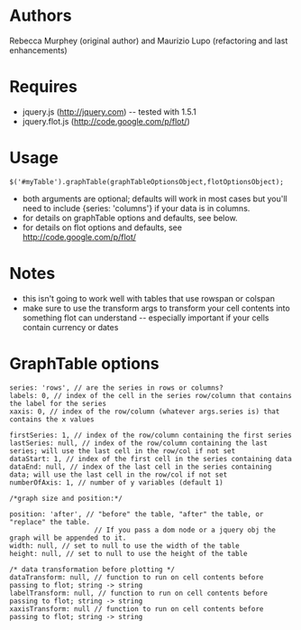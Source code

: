 Authors
=======
Rebecca Murphey (original author) and Maurizio Lupo (refactoring and last enhancements)

Requires
========

- jquery.js (http://jquery.com) -- tested with 1.5.1
- jquery.flot.js (http://code.google.com/p/flot/)

Usage
=====

    $('#myTable').graphTable(graphTableOptionsObject,flotOptionsObject);

- both arguments are optional; defaults will work in most cases but you'll need to include {series: 'columns'} if your data is in columns.
- for details on graphTable options and defaults, see below.
- for details on flot options and defaults, see http://code.google.com/p/flot/

Notes
=====
- this isn't going to work well with tables that use rowspan or colspan
- make sure to use the transform args to transform your cell contents into something flot can understand -- especially important if your cells contain currency or dates

GraphTable options 
==================
      
    series: 'rows', // are the series in rows or columns?
    labels: 0, // index of the cell in the series row/column that contains the label for the series
    xaxis: 0, // index of the row/column (whatever args.series is) that contains the x values

    firstSeries: 1, // index of the row/column containing the first series
    lastSeries: null, // index of the row/column containing the last series; will use the last cell in the row/col if not set
    dataStart: 1, // index of the first cell in the series containing data
    dataEnd: null, // index of the last cell in the series containing data; will use the last cell in the row/col if not set
    numberOfAxis: 1, // number of y variables (default 1)

    /*graph size and position:*/

    position: 'after', // "before" the table, "after" the table, or "replace" the table.
                         // If you pass a dom node or a jquery obj the graph will be appended to it.
    width: null, // set to null to use the width of the table
    height: null, // set to null to use the height of the table

    /* data transformation before plotting */
    dataTransform: null, // function to run on cell contents before passing to flot; string -> string
    labelTransform: null, // function to run on cell contents before passing to flot; string -> string
    xaxisTransform: null // function to run on cell contents before passing to flot; string -> string


